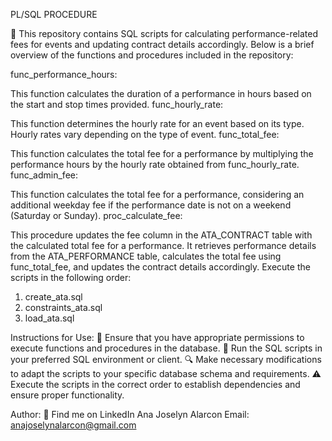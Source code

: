PL/SQL PROCEDURE 

📝 This repository contains SQL scripts for calculating performance-related fees for events and updating contract details accordingly. Below is a brief overview of the functions and procedures included in the repository:

func_performance_hours:

This function calculates the duration of a performance in hours based on the start and stop times provided.
func_hourly_rate:

This function determines the hourly rate for an event based on its type. Hourly rates vary depending on the type of event.
func_total_fee:

This function calculates the total fee for a performance by multiplying the performance hours by the hourly rate obtained from func_hourly_rate.
func_admin_fee:

This function calculates the total fee for a performance, considering an additional weekday fee if the performance date is not on a weekend (Saturday or Sunday).
proc_calculate_fee:

This procedure updates the fee column in the ATA_CONTRACT table with the calculated total fee for a performance. It retrieves performance details from the ATA_PERFORMANCE table, calculates the total fee using func_total_fee, and updates the contract details accordingly.
Execute the scripts in the following order:

1) create_ata.sql
2) constraints_ata.sql
3) load_ata.sql

Instructions for Use:
🔧 Ensure that you have appropriate permissions to execute functions and procedures in the database.
🚀 Run the SQL scripts in your preferred SQL environment or client.
🔍 Make necessary modifications to adapt the scripts to your specific database schema and requirements.
⚠️ Execute the scripts in the correct order to establish dependencies and ensure proper functionality.

Author:
👤 Find me on LinkedIn Ana Joselyn Alarcon
Email: anajoselynalarcon@gmail.com
